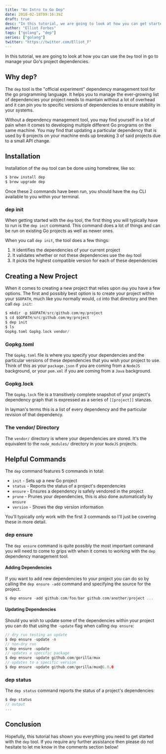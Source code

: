 ```yaml
---
title: "An Intro to Go Dep"
date: 2018-02-18T09:16:39Z
draft: true
desc: "In this tutorial, we are going to look at how you can get started using the go dep tool for your go projects."
author: "Elliot Forbes"
tags: ["golang", "dep"]
series: ["golang"]
twitter: "https://twitter.com/Elliot_F"
---
```


In this tutorial, we are going to look at how you can use the `Dep` tool in go to manage your Go's project dependencies.

## Why dep?

The `dep` tool is the "official experiment" dependency management tool for the go programming language. It helps you to manage the ever-growing list of dependencies your project needs to maintain without a lot of overhead and it can pin you to specific versions of dependencies to ensure stability in your systems.

Without a dependency management tool, you may find yourself in a lot of pain when it comes to developing multiple different Go programs on the same machine. You may find that updating a particular dependency that is used by 6 projects on your machine ends up breaking 3 of said projects due to a small API change. 

## Installation

Installation of the `dep` tool can be done using homebrew, like so:

```bash
$ brew install dep
$ brew upgrade dep
```

Once these 2 commands have been run, you should have the `dep` CLI available to you within your terminal. 

### dep init

When getting started with the `dep` tool, the first thing you will typically have to run is the `dep init` command. This command does a lot of things and can be run on existing Go projects as well as newer ones.

When you call `dep init`, the tool does a few things:

1. It identifies the dependencies of your current project
2. It validates whether or not these dependencies use the `dep` tool
3. It picks the highest compatible version for each of these dependencies
  
## Creating a New Project

When it comes to creating a new project that relies upon `dep` you have a few options. The first and possibly best option is to create your project within your `$GOPATH`, much like you normally would, `cd` into that directory and then call `dep init`:

```c
$ mkdir -p $GOPATH/src/github.com/my/project
$ cd $GOPATH/src/github.com/my/project
$ dep init
$ ls
Gopkg.toml Gopkg.lock vendor/
```

### Gopkg.toml

The `Gopkg.toml` file is where you specify your dependencies and the particular versions of these dependencies that you wish your project to use. Think of this as your `package.json` if you are coming from a `NodeJS` background, or your `pom.xml` if you are coming from a `Java` background.

### Gopkg.lock

The `Gopkg.lock` file is a transitively complete snapshot of your project's dependency graph that is expressed as a series of `[[project]]` stanzas. 

In layman's terms this is a list of every dependency and the particular revision of that dependency. 

### The vendor/ Directory

The `vendor/` directory is where your dependencies are stored. It's the equivalent to the `node_modules/` directory in your `NodeJS` projects.

## Helpful Commands

The `dep` command features 5 commands in total:

* `init` - Sets up a new Go project
* `status` - Reports the status of a project's dependencies
* `ensure` - Ensures a dependency is safely vendored in the project
* `prune` - Prunes your dependencies, this is also done automatically by `ensure`
* `version` - Shows the dep version information

You'll typically only work with the first 3 commands so I'll just be covering these in more detail. 

### dep ensure

The `dep ensure` command is quite possibly the most important command you will need to come to grips with when it comes to working with the `dep` dependency management tool. 

#### Adding Dependencies

If you want to add new dependencies to your project you can do so by calling the `dep ensure -add` command and specifying the source for the project.

```go
$ dep ensure -add github.com/foo/bar github.com/another/project ...
```

#### Updating Dependencies

Should you wish to update some of the dependencies within your project you can do that using the `-update` flag when calling `dep ensure`:

```go
// dry run testing an update
$ dep ensure -update -n 
// non-dry run
$ dep ensure -update 
// updates a specific package
$ dep ensure -update github.com/gorilla/mux 
// updates to a specific version
$ dep ensure -update github.com/gorilla/mux@1.0.0 
```

### dep status

The `dep status` command reports the status of a project's dependencies:

```go
$ dep status
// output
...
```

## Conclusion

Hopefully, this tutorial has shown you everything you need to get started with the `dep` tool. If you require any further assistance then please do not hesitate to let me know in the comments section below! 
